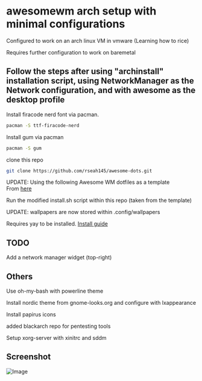 # awesomewm arch setup with minimal configurations   

Configured to work on an arch linux VM in vmware (Learning how to rice)  

Requires further configuration to work on baremetal  

## Follow the steps after using "archinstall" installation script, using NetworkManager as the Network configuration, and with awesome as the desktop profile  

Install firacode nerd font via pacman.
```bash
pacman -S ttf-firacode-nerd
```

Install gum via pacman  
```bash
pacman -S gum
```  

clone this repo
```bash
git clone https://github.com/rseah145/awesome-dots.git
```

UPDATE: Using the following Awesome WM dotfiles as a template  
From [here](https://github.com/vulekhanh/dotfileshttps://github.com/vulekhanh/dotfiles)  

Run the modified install.sh script within this repo (taken from the template)  

UPDATE: wallpapers are now stored within .config/wallpapers  

Requires yay to be installed. [Install guide](https://github.com/Jguer/yay#installation)  


## TODO  

Add a network manager widget (top-right)  


## Others  

Use oh-my-bash with powerline theme  

Install nordic theme from gnome-looks.org and configure with lxappearance  

Install papirus icons  

added blackarch repo for pentesting tools  

Setup xorg-server with xinitrc and sddm  
 

## Screenshot  

![Image](https://github.com/rseah145/awesome-dots/assets/108401257/e4314c51-55ac-4a80-839c-0e585d9f9442)

